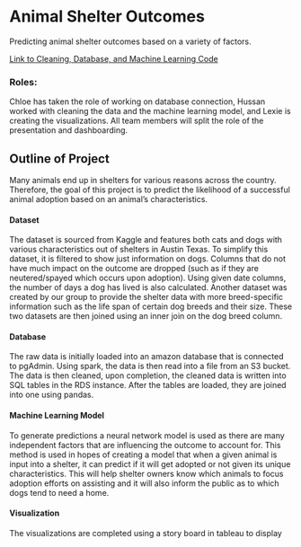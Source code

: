 # Animal Shelter Outcomes
Predicting animal shelter outcomes based on a variety of factors.

[Link to Cleaning, Database, and Machine Learning Code](https://colab.research.google.com/drive/1Un2MgIWUsBedLOZDFTpyvPWIyqe16Unh?usp=sharing)

### Roles: 
Chloe has taken the role of working on database connection, Hussan worked with cleaning the data and the machine learning model, and Lexie is creating the visualizations. All team members will split the role of the presentation and dashboarding. 

## Outline of Project 
Many animals end up in shelters for various reasons across the country. Therefore, the goal of this project is to predict the likelihood of a successful animal adoption based on an animal’s characteristics. 

#### Dataset
The dataset is sourced from Kaggle and features both cats and dogs with various characteristics out of shelters in Austin Texas. To simplify this dataset, it is filtered to show just information on dogs. Columns that do not have much impact on the outcome are dropped (such as if they are neutered/spayed which occurs upon adoption). Using given date columns, the number of days a dog has lived is also calculated. Another dataset was created by our group to provide the shelter data with more breed-specific information such as the life span of certain dog breeds and their size. These two datasets are then joined using an inner join on the dog breed column.

#### Database
The raw data is initially loaded into an amazon database that is connected to pgAdmin. Using spark, the data is then read into a file from an S3 bucket. The data is then cleaned, upon completion, the cleaned data is written into SQL tables in the RDS instance. After the tables are loaded, they are joined into one using pandas.

#### Machine Learning Model 
To generate predictions a neural network model is used as there are many independent factors that are influencing the outcome to account for. This method is used in hopes of creating a model that when a given animal is input into a shelter, it can predict if it will get adopted or not given its unique characteristics. This will help shelter owners know which animals to focus adoption efforts on assisting and it will also inform the public as to which dogs tend to need a home. 

#### Visualization
The visualizations are completed using a story board in tableau to display 
